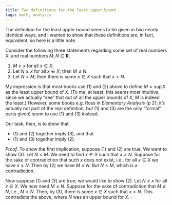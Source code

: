 ```yaml
---
title: Two definitions for the least upper bound
tags: math, analysis
---
```


The definition for the least upper bound seems to be given in two nearly identical ways, and I wanted to show that these definitions are, in fact, equivalent, so here is a little note.

Consider the following three statements regarding some set of real numbers $X$, and real numbers $M,N\in \mathbf{R}$.

1. $M \geq x$ for all $x\in X$.
2. Let $N\geq x$ for all $x\in X$; then $M\leq N$.
3. Let $N<M$; then there is some $x\in X$ such that $x>N$.

My impression is that most books use (1) and (2) above to define $M=\sup X$ as the least upper bound of $X$.
(To me, at least, this seems most intuitive, since we actually “see” that out of all the upper bounds of $X$, $M$ is indeed the least.)
However, some books e.g. Ross in *Elementary Analysis* (p 21; it’s actually not part of the real definition, but (1) and (3) are the only “formal” parts given) seem to use (1) and (3) instead.

Our task, then, is to show that

- \(1\) and (2) together imply (3), and that
- \(1\) and (3) together imply (2).

*Proof*.
To show the first implication, suppose (1) and (2) are true.
We want to show (3).
Let $N<M$.
We need to find $x\in X$ such that $x>N$.
Suppose for the sake of contradiction that such $x$ does not exist, i.e., for all $x\in X$ we have $x\leq N$.
Then by (2) we have $M\leq N$.
But $N<M$, which is a contradiction.

Now suppose (1) and (3) are true; we would like to show (2).
Let $N\geq x$ for all $x\in X$.
We now need $M\leq N$.
Suppose for the sake of contradiction that $M\not\leq N$, i.e., $M>N$.
Then, by (3), there is some $x\in X$ such that $x>N$.
This contradicts the above, where $N$ was an upper bound for $X$. $\square$
